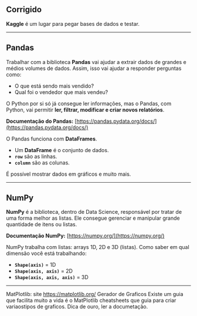 ## Corrigido

**Kaggle** é um lugar para pegar bases de dados e testar.

---

## Pandas

Trabalhar com a biblioteca **Pandas** vai ajudar a extrair dados de grandes e médios volumes de dados. Assim, isso vai ajudar a responder perguntas como:

* O que está sendo mais vendido?
* Qual foi o vendedor que mais vendeu?

O Python por si só já consegue ler informações, mas o Pandas, com Python, vai permitir **ler, filtrar, modificar e criar novos relatórios**.

**Documentação do Pandas:** [https://pandas.pydata.org/docs/](https://pandas.pydata.org/docs/)

O Pandas funciona com **DataFrames**.

* Um **DataFrame** é o conjunto de dados.
* **`row`** são as linhas.
* **`column`** são as colunas.

É possível mostrar dados em gráficos e muito mais.

---

## NumPy

**NumPy** é a biblioteca, dentro de Data Science, responsável por tratar de uma forma melhor as listas. Ele consegue gerenciar e manipular grande quantidade de itens ou listas.

**Documentação NumPy:** [https://numpy.org/](https://numpy.org/)

NumPy trabalha com listas: arrays 1D, 2D e 3D (listas). Como saber em qual dimensão você está trabalhando:

* **`Shape(axis)`** = 1D
* **`Shape(axis, axis)`** = 2D
* **`Shape(axis, axis, axis)`** = 3D

--------------
MatPlotlib: 
site https://matplotlib.org/
Gerador de Graficos
Existe um guia que facilita muito a vida é o MatPlotlib cheatsheets que guia para criar variaostipos de graficos.
Dica de ouro, ler a documetação.